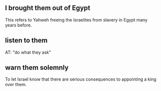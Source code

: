 ## I brought them out of Egypt ##

This refers to Yahweh freeing the Israelites from slavery in Egypt many years before.

## listen to them ##

AT: "do what they ask"

##  warn them solemnly ##

To let Israel know that there are serious consequences to appointing a king over them.